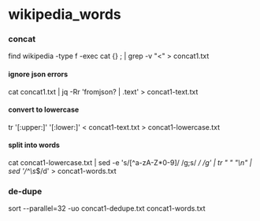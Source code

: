 # wikipedia_words


### concat
find wikipedia -type f -exec cat {} \; | grep -v "<" > concat1.txt

#### ignore json errors
cat concat1.txt | jq -Rr 'fromjson? | .text' > concat1-text.txt

#### convert to lowercase
tr '[:upper:]' '[:lower:]' < concat1-text.txt > concat1-lowercase.txt

#### split into words
cat concat1-lowercase.txt | sed -e 's/[^a-zA-Z*0-9]/ /g;s/  */ /g' | tr " " "\n" | sed '/^\s*$/d' > concat1-words.txt

### de-dupe
sort --parallel=32 -uo concat1-dedupe.txt concat1-words.txt
